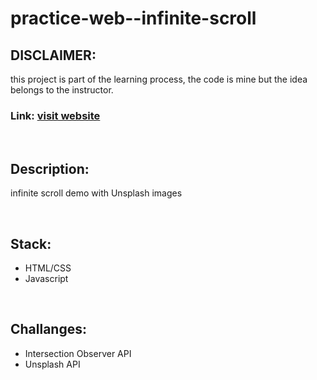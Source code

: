 # practice-web--infinite-scroll

## DISCLAIMER:
this project is part of the learning process, the code is mine but the idea belongs to the instructor.

### Link: [visit website](https://noppytinto.github.io/practice-web--infinite-scroll/)

<br/>

## Description:

infinite scroll demo with Unsplash images

<br/>

## Stack:

- HTML/CSS
- Javascript


<br/>

## Challanges:

- Intersection Observer API
- Unsplash API
